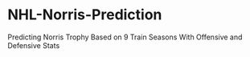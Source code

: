 # NHL-Norris-Prediction
Predicting Norris Trophy Based on 9 Train Seasons With Offensive and Defensive Stats
